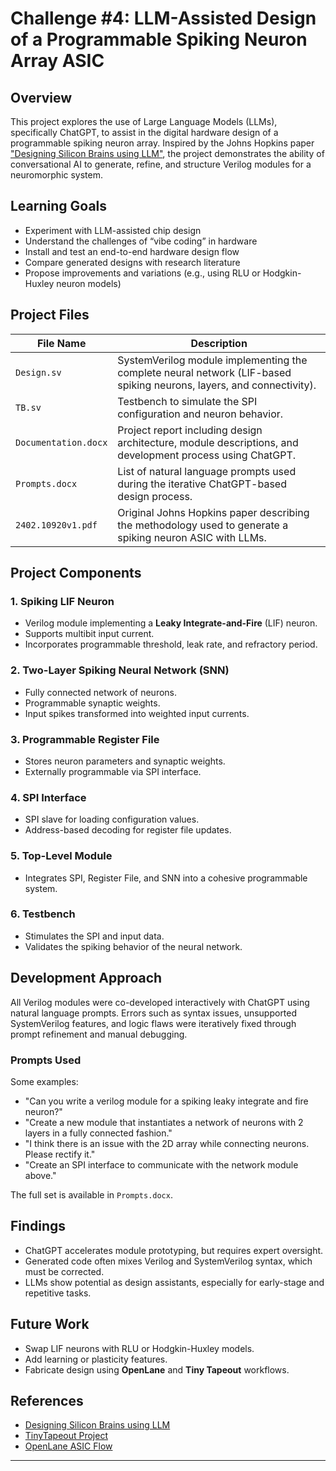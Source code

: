 # Challenge #4: LLM-Assisted Design of a Programmable Spiking Neuron Array ASIC

## Overview

This project explores the use of Large Language Models (LLMs), specifically ChatGPT, to assist in the digital hardware design of a programmable spiking neuron array. Inspired by the Johns Hopkins paper ["Designing Silicon Brains using LLM"](https://arxiv.org/abs/2402.10920), the project demonstrates the ability of conversational AI to generate, refine, and structure Verilog modules for a neuromorphic system.

## Learning Goals

- Experiment with LLM-assisted chip design
- Understand the challenges of “vibe coding” in hardware
- Install and test an end-to-end hardware design flow
- Compare generated designs with research literature
- Propose improvements and variations (e.g., using RLU or Hodgkin-Huxley neuron models)

## Project Files

| File Name           | Description |
|---------------------|-------------|
| `Design.sv`         | SystemVerilog module implementing the complete neural network (LIF-based spiking neurons, layers, and connectivity). |
| `TB.sv`             | Testbench to simulate the SPI configuration and neuron behavior. |
| `Documentation.docx`| Project report including design architecture, module descriptions, and development process using ChatGPT. |
| `Prompts.docx`      | List of natural language prompts used during the iterative ChatGPT-based design process. |
| `2402.10920v1.pdf`  | Original Johns Hopkins paper describing the methodology used to generate a spiking neuron ASIC with LLMs. |

## Project Components

### 1. Spiking LIF Neuron
- Verilog module implementing a **Leaky Integrate-and-Fire** (LIF) neuron.
- Supports multibit input current.
- Incorporates programmable threshold, leak rate, and refractory period.

### 2. Two-Layer Spiking Neural Network (SNN)
- Fully connected network of neurons.
- Programmable synaptic weights.
- Input spikes transformed into weighted input currents.

### 3. Programmable Register File
- Stores neuron parameters and synaptic weights.
- Externally programmable via SPI interface.

### 4. SPI Interface
- SPI slave for loading configuration values.
- Address-based decoding for register file updates.

### 5. Top-Level Module
- Integrates SPI, Register File, and SNN into a cohesive programmable system.

### 6. Testbench
- Stimulates the SPI and input data.
- Validates the spiking behavior of the neural network.

## Development Approach

All Verilog modules were co-developed interactively with ChatGPT using natural language prompts. Errors such as syntax issues, unsupported SystemVerilog features, and logic flaws were iteratively fixed through prompt refinement and manual debugging.

### Prompts Used
Some examples:
- "Can you write a verilog module for a spiking leaky integrate and fire neuron?"
- "Create a new module that instantiates a network of neurons with 2 layers in a fully connected fashion."
- "I think there is an issue with the 2D array while connecting neurons. Please rectify it."
- "Create an SPI interface to communicate with the network module above."

The full set is available in `Prompts.docx`.

## Findings

- ChatGPT accelerates module prototyping, but requires expert oversight.
- Generated code often mixes Verilog and SystemVerilog syntax, which must be corrected.
- LLMs show potential as design assistants, especially for early-stage and repetitive tasks.

## Future Work

- Swap LIF neurons with RLU or Hodgkin-Huxley models.
- Add learning or plasticity features.
- Fabricate design using **OpenLane** and **Tiny Tapeout** workflows.

## References

- [Designing Silicon Brains using LLM](https://arxiv.org/abs/2402.10920)
- [TinyTapeout Project](https://tinytapeout.com/)
- [OpenLane ASIC Flow](https://www.zerotoasiccourse.com/terminology/openlane)

---

